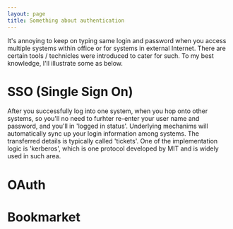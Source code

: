 ```yaml
---
layout: page
title: Something about authentication
---
```

It's annoying to keep on typing same login and password when you access multiple systems within office or for systems in external Internet. There are certain tools / technicles were introduced to cater for such. To my best knowledge, I'll illustrate some as below.

# SSO (Single Sign On)

After you successfully log into one system,  when you hop onto other systems, so you'll no need to furhter re-enter your user name and password, and you'll in 'logged in status'. Underlying mechanims will automatically sync up your login information among systems. The transferred details is typically called 'tickets'. One of the implementation logic is 'kerberos', which is one protocol developed by MIT and is widely used in such area.

# OAuth

# Bookmarket
